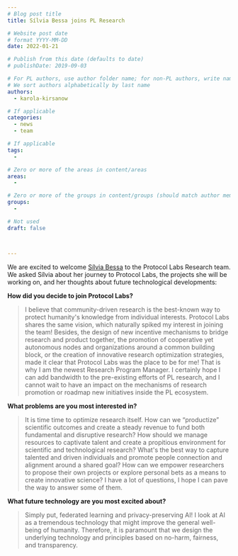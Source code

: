 ```yaml
---
# Blog post title
title: Sílvia Bessa joins PL Research

# Website post date
# format YYYY-MM-DD
date: 2022-01-21

# Publish from this date (defaults to date)
# publishDate: 2019-09-03

# For PL authors, use author folder name; for non-PL authors, write name as in paper within ""
# We sort authors alphabetically by last name
authors:
  - karola-kirsanow

# If applicable
categories:
  - news
  - team

# If applicable
tags:
  -

# Zero or more of the areas in content/areas
areas:
  -

# Zero or more of the groups in content/groups (should match author membership)
groups:
  - 

# Not used
draft: false



---
```


We are excited to welcome [Sílvia Bessa](/authors/silvia-bessa) to the Protocol Labs Research team.
We asked Sílvia about her journey to Protocol Labs, the projects she will be working on, and her thoughts about future technological developments:

**How did you decide to join Protocol Labs?**

> I believe that community-driven research is the best-known way to protect humanity's knowledge from individual interests.
Protocol Labs shares the same vision, which naturally spiked my interest in joining the team!
Besides,  the design of new incentive mechanisms to bridge research and product together, the promotion of cooperative yet autonomous nodes and organizations around a common building block, or the creation of innovative research optimization strategies, made it clear that Protocol Labs was the place to be for me!
That is why I am the newest Research Program Manager. I certainly hope I can add bandwidth to the pre-existing efforts of PL research, and I cannot wait to have an impact on the mechanisms of research promotion or roadmap new initiatives inside the PL ecosystem.


**What problems are you most interested in?**

> It is time time to optimize research itself.
How can we “productize” scientific outcomes and create a steady revenue to fund both fundamental and disruptive research?
How should we manage resources to captivate talent and create a propitious environment for scientific and technological research?
What's the best way to capture talented and driven individuals and promote people connection and alignment around a shared goal?
How can we empower researchers to propose their own projects or explore personal bets as a means to create innovative science?
I have a lot of questions, I hope I can pave the way to answer some of them.

**What future technology are you most excited about?**

> Simply put, federated learning and privacy-preserving AI! I look at AI as a tremendous technology that might improve the general well-being of humanity.
Therefore, it is paramount that we design the underlying technology and principles based on no-harm, fairness, and transparency.
